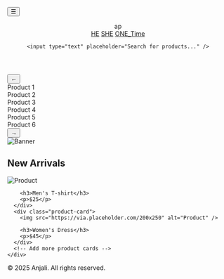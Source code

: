 <!DOCTYPE html>
<html lang="en">

<head>

<meta charset="UTF-8" />
<meta name="viewport" content="width=device-width, initial-scale=1.0" />
  <title>ap</title>

  <link rel="stylesheet" href="style.css"/>

</head>

<button class="menu-toggle" id="menuToggle">☰</button>

<body>
 <nav class="navbar">

  <header>
    <div class="logo">ap</div>
   
 <nav>
      <a href="he.html">HE</a>
      <a href="she.html">SHE</a>
      <a href="1.html">ONE_Time</a>
    </nav>

    <input type="text" placeholder="Search for products..." />

<script src="script.js"></script>
  
</header>

<p>

<body>

<saction>
  <div class="carousel-container">
    <button class="carousel-btn left-btn" id="leftBtn">&#8592;</button>
    <div class="carousel" id="carousel">
      <div class="product">Product 1</div>
      <div class="product">Product 2</div>
      <div class="product">Product 3</div>
      <div class="product">Product 4</div>
      <div class="product">Product 5</div>
      <div class="product">Product 6</div>
    </div>
    <button class="carousel-btn right-btn" id="rightBtn">&#8594;</button>
  </div>
  <script src="script.js"></script>
</saction>




  <section class="banner">
    <img src="https://via.placeholder.com/1200x400" alt="Banner" />
  </section>

  <section class="products">
    <h2>New Arrivals</h2>
    <div class="product-grid">
      <div class="product-card">
        <img src="https://via.placeholder.com/200x250" alt="Product" />

        <h3>Men's T-shirt</h3>
        <p>$25</p>
      </div>
      <div class="product-card">
        <img src="https://via.placeholder.com/200x250" alt="Product" />

        <h3>Women's Dress</h3>
        <p>$45</p>
      </div>
      <!-- Add more product cards -->
    </div>
  </section>

</p>

  <footer>
    <p>© 2025 Anjali. All rights reserved.</p>
  </footer>
</body>
</html>
